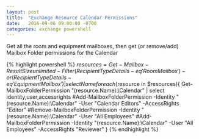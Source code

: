 ```yaml
---
layout: post
title:  "Exchange Resource Calendar Permissions"
date:   2016-09-06 09:00:00 -0700
categories: exchange powershell
---
```


Get all the room and equipment mailboxes, then get (or remove/add) Mailbox Folder permissions for the Calendar

{% highlight powershell %}
$resources = Get-Mailbox -ResultSize unlimited -Filter {(RecipientTypeDetails -eq 'RoomMailbox') -or (RecipientTypeDetails -eq 'EquipmentMailbox')} | select Name
foreach($resource in $resources){
   Get-MailboxFolderPermission "$($resource.Name):\Calendar" | select identity,user,accessrights
   #Add-MailboxFolderPermission -Identity "$($resource.Name):\Calendar" -User "Calendar Editors" -AccessRights "Editor"
   #Remove-MailboxFolderPermission -Identity "$($resource.Name):\Calendar" -User "All Employees"
   #Add-MailboxFolderPermission -Identity "$($resource.Name):\Calendar" -User "All Employees" -AccessRights "Reviewer"
}
{% endhighlight %}



[Spiceworks: Setting Access Permissions]: https://community.spiceworks.com/topic/329032-setting-access-permissions-on-room-mailbox-calendar-folders
[Office 365 Manage Room Mailboxes with PowerShell]:   http://o365info.com/room-mailbox-powershell-commands/
